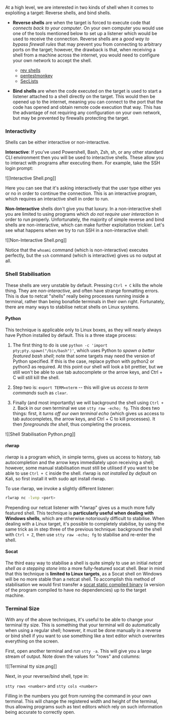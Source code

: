 
At a high level, we are interested in two kinds of shell when it comes to exploiting a target: Reverse shells, and bind shells.

- **Reverse shells** are when the target is forced to execute code that *connects back to your computer*. On your own computer you would use one of the tools mentioned below to set up a listener which would be used to receive the connection. Reverse shells are a *good way to bypass firewall rules* that may prevent you from connecting to arbitrary ports on the target; however, the drawback is that, when receiving a shell from a machine across the internet, you would need to configure your own network to accept the shell.
	- [rev shells](https://www.revshells.com)
	- [pentestmonkey](https://web.archive.org/web/20200901140719/http://pentestmonkey.net/cheat-sheet/shells/reverse-shell-cheat-sheet)
	- [SecLists](https://github.com/danielmiessler/SecLists)
  
- **Bind shells** are when the code executed on the target is used to start a listener attached to a shell directly on the target. This would then be opened up to the internet, meaning you can connect to the port that the code has opened and obtain remote code execution that way. This has the advantage of not requiring any configuration on your own network, but may be prevented by firewalls protecting the target.

### Interactivity

Shells can be either interactive or non-interactive.

**Interactive**: If you've used Powershell, Bash, Zsh, sh, or any other standard CLI environment then you will be used to interactive shells. These allow you to interact with programs after executing them. For example, take the SSH login prompt:

![[Interactive Shell.png]]

Here you can see that it's asking interactively that the user type either yes or no in order to continue the connection. This is an interactive program, which requires an interactive shell in order to run.

**Non-Interactive** shells don't give you that luxury. In a non-interactive shell you are limited to using programs which *do not require user interaction* in order to run properly. Unfortunately, the majority of simple reverse and bind shells are non-interactive, which can make further exploitation trickier. Let's see what happens when we try to run SSH in a non-interactive shell:

![[Non-Interactive Shell.png]]

Notice that the `whoami` command (which is non-interactive) executes perfectly, but the `ssh` command (which is interactive) gives us no output at all.

### Shell Stabilisation

These shells are very unstable by default. Pressing `Ctrl + C` kills the whole thing. They are *non-interactive*, and often have strange formatting errors. This is due to netcat "shells" really being processes running inside a terminal, rather than being bonafide terminals in their own right. Fortunately, there are many ways to stabilise netcat shells on Linux systems. 
#### Python

This technique is applicable only to Linux boxes, as they will nearly always have Python installed by default. This is a three stage process:

1. The first thing to do is use `python -c 'import pty;pty.spawn("/bin/bash")'`, which uses Python to *spawn a better featured bash shell*; note that some targets may need the version of Python specified. If this is the case, replace python with python2 or python3 as required. At this point our shell will look a bit prettier, but we still won't be able to use tab autocomplete or the arrow keys, and Ctrl + C will still kill the shell.
   
2. Step two is: `export TERM=xterm` -- this will give us *access to term commands* such as `clear`.
   
3. Finally (and most importantly) we will background the shell using `Ctrl + Z`. Back in our own terminal we use `stty raw -echo; fg`. This does two things: first, it *turns off our own terminal echo* (which gives us access to tab autocompletes, the arrow keys, and Ctrl + C to kill processes). It then *foregrounds the shell*, thus completing the process.

![[Shell Stabilisation Python.png]]
#### rlwrap

*rlwrap* is a program which, in simple terms, gives us access to history, tab autocompletion and the arrow keys immediately upon receiving a shell; however, some manual stabilisation must still be utilised if you want to be able to use `Ctrl + C` inside the shell. rlwrap is *not installed by default* on Kali, so first install it with sudo apt install rlwrap.

To use rlwrap, we invoke a slightly different listener:

```bash
rlwrap nc -lvnp <port>
```

Prepending our netcat listener with "rlwrap" gives us a much more fully featured shell. This technique is **particularly useful when dealing with Windows shells**, which are otherwise notoriously difficult to stabilise. When dealing with a Linux target, it's possible to completely stabilise, by using the same trick as in step three of the previous technique: background the shell with `Ctrl + Z`, then use `stty raw -echo; fg` to stabilise and re-enter the shell.

#### Socat

The third easy way to stabilise a shell is quite simply to use an initial *netcat shell as a stepping stone* into a more fully-featured socat shell. Bear in mind that this technique is **limited to Linux targets**, as a Socat shell on Windows will be no more stable than a netcat shell. To accomplish this method of stabilisation we would first transfer a [socat static compiled binary](https://github.com/andrew-d/static-binaries/blob/master/binaries/linux/x86_64/socat?raw=true) (a version of the program compiled to have no dependencies) up to the target machine. 


### Terminal Size

With any of the above techniques, it's useful to be able to change your terminal tty size. This is something that your terminal will do automatically when using a regular shell; however, it must be done manually in a reverse or bind shell if you want to use something like a text editor which overwrites everything on the screen.

First, open another terminal and run `stty -a`. This will give you a large stream of output. Note down the values for "rows" and columns:

![[Terminal tty size.png]]

Next, in your reverse/bind shell, type in:

`stty rows <number>` and `stty cols <number>`

Filling in the numbers you got from running the command in your own terminal. This will change the registered width and height of the terminal, thus allowing programs such as text editors which rely on such information being accurate to correctly open.